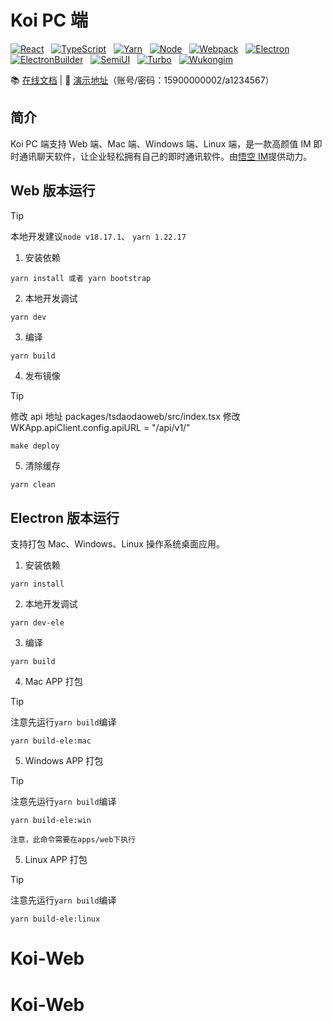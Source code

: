 # Koi PC 端

<a href="https://zh-hans.react.dev/" target="_blank" rel="noopener" style="display:inline-block;">
	<img src="https://img.shields.io/badge/React-17.0.2-%236CB52D.svg?logo=React" alt="React" />
</a> &nbsp;
<a href="https://ts.nodejs.cn/" target="_blank" rel="noopener" style="display:inline-block;">
	<img src="https://img.shields.io/badge/TypeScript-5.0.4-%236CB52D.svg?logo=TypeScript&logoColor=FFF" alt="TypeScript" />
</a> &nbsp;
<a href="https://yarn.bootcss.com/" target="_blank" rel="noopener" style="display:inline-block;">
	<img src="https://img.shields.io/badge/Yarn-1.22.17-%236CB52D.svg?logo=Yarn&logoColor=FFF" alt="Yarn" />
</a> &nbsp;
<a href="https://nodejs.org/" target="_blank" rel="noopener" style="display:inline-block;">
	<img src="https://img.shields.io/badge/Node-18.17.1-%236CB52D.svg?logo=Node&logoColor=FFF" alt="Node">
</a> &nbsp;
<a href="https://webpack.docschina.org/" target="_blank" rel="noopener" style="display:inline-block;">
	<img src="https://img.shields.io/badge/Webpack-5.88.2-%236CB52D.svg?logo=Webpack" alt="Webpack" />
</a> &nbsp;
<a href="https://www.electronjs.org/zh/" target="_blank" rel="noopener" style="display:inline-block;">
	<img src="https://img.shields.io/badge/Electron-26.0.0-%236CB52D.svg?logo=Electron&logoColor=FFF" alt="Electron" />
</a> &nbsp;
<a href="https://www.electron.build/" target="_blank" rel="noopener" style="display:inline-block;">
	<img src="https://img.shields.io/badge/ElectronBuilder-24.9.1-%236CB52D.svg?logo=ElectronBuilder&logoColor=FFF" alt="ElectronBuilder" />
</a> &nbsp;
<a href="https://semi.design/zh-CN/" target="_blank" rel="noopener" style="display:inline-block;">
	<img src="https://img.shields.io/badge/Semi UI-2.24.2-%236CB52D.svg?logo=SemiUI" alt="SemiUI">
</a> &nbsp;
<a href="https://turbo.build/repo" target="_blank" rel="noopener" style="display:inline-block;">
	<img src="https://img.shields.io/badge/turbo-2.0.9-%236CB52D.svg?logo=Turbo&logoColor=FFF" alt="Turbo" />
</a> &nbsp;
<a href="https://githubim.com/" target="_blank" rel="noopener" style="display:inline-block;">
	<img src="https://img.shields.io/badge/WukongIm-1.2.10-%236CB52D.svg?logo=WukonIm" alt="Wukongim" />
</a> &nbsp;

📚 [在线文档](https://tsdaodao.com/) | 🚀 [演示地址](https://web.botgate.cn/)（账号/密码：15900000002/a1234567）

## 简介

Koi PC 端支持 Web 端、Mac 端、Windows 端、Linux 端，是一款高颜值 IM 即时通讯聊天软件，让企业轻松拥有自己的即时通讯软件。由[悟空 IM](https://githubim.com/)提供动力。

## Web 版本运行

> [!TIP]
> 本地开发建议`node v18.17.1`、 `yarn 1.22.17`

1. 安装依赖

```shell
yarn install 或者 yarn bootstrap
```

2. 本地开发调试

```shell
yarn dev
```

3. 编译

```shell
yarn build
```

4.  发布镜像

> [!TIP]
> 修改 api 地址 packages/tsdaodaoweb/src/index.tsx 修改 WKApp.apiClient.config.apiURL = "/api/v1/"

```shell
make deploy
```

5. 清除缓存

```sh
yarn clean
```

## Electron 版本运行

支持打包 Mac、Windows、Linux 操作系统桌面应用。

1. 安装依赖

```shell
yarn install
```

2. 本地开发调试

```shell
yarn dev-ele
```

3. 编译

```shell
yarn build
```

4. Mac APP 打包

> [!TIP]
> 注意先运行`yarn build`编译

```shell
yarn build-ele:mac
```

5. Windows APP 打包

> [!TIP]
> 注意先运行`yarn build`编译

```shell
yarn build-ele:win
```

`注意，此命令需要在apps/web下执行`

5. Linux APP 打包

> [!TIP]
> 注意先运行`yarn build`编译

```shell
yarn build-ele:linux
```
# Koi-Web
# Koi-Web
